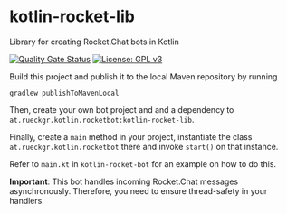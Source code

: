 # kotlin-rocket-lib

Library for creating Rocket.Chat bots in Kotlin

[![Quality Gate Status](https://sonarcloud.io/api/project_badges/measure?project=paulchen_kotlin-rocket-lib&metric=alert_status)](https://sonarcloud.io/dashboard?id=paulchen_kotlin-rocket-lib)
[![License: GPL v3](https://img.shields.io/badge/License-GPLv3-blue.svg)](https://www.gnu.org/licenses/gpl-3.0)


Build this project and publish it to the local Maven repository by running

`gradlew publishToMavenLocal`

Then, create your own bot project and and a dependency to `at.rueckgr.kotlin.rocketbot:kotlin-rocket-lib`.

Finally, create a `main` method in your project, instantiate the class `at.rueckgr.kotlin.rocketbot`
there and invoke `start()` on that instance.

Refer to `main.kt` in `kotlin-rocket-bot` for an example on how to do this.

__Important__: This bot handles incoming Rocket.Chat messages asynchronously.
Therefore, you need to ensure thread-safety in your handlers.  
